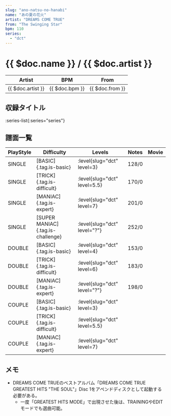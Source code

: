 ```yaml
---
slug: "ano-natsu-no-hanabi"
name: "あの夏の花火"
artist: "DREAMS COME TRUE"
from: "The Swinging Star"
bpm: 110
series:
  - "dct"
---
```


# {{ $doc.name }} / {{ $doc.artist }}

|Artist|BPM|From|
|------|---|----|
|{{ $doc.artist }}|{{ $doc.bpm }}|{{ $doc.from }}|

## 収録タイトル

:series-list{:series="series"}

## 譜面一覧

|PlayStyle|Difficulty|Levels|Notes|Movie|
|---------|----------|------|-----|-----|
|SINGLE|[BASIC]{.tag.is-basic}|:level{slug="dct" level=3}|128/0||
|SINGLE|[TRICK]{.tag.is-difficult}|:level{slug="dct" level=5.5}|170/0||
|SINGLE|[MANIAC]{.tag.is-expert}|:level{slug="dct" level=7}|201/0||
|SINGLE|[SUPER MANIAC]{.tag.is-challenge}|:level{slug="dct" level="?"}|252/0||
|DOUBLE|[BASIC]{.tag.is-basic}|:level{slug="dct" level=4}|153/0||
|DOUBLE|[TRICK]{.tag.is-difficult}|:level{slug="dct" level=6}|183/0||
|DOUBLE|[MANIAC]{.tag.is-expert}|:level{slug="dct" level="?"}|198/0||
|COUPLE|[BASIC]{.tag.is-basic}|:level{slug="dct" level=3}|||
|COUPLE|[TRICK]{.tag.is-difficult}|:level{slug="dct" level=5.5}|||
|COUPLE|[MANIAC]{.tag.is-expert}|:level{slug="dct" level=7}|||

## メモ

- DREAMS COME TRUEのベストアルバム「DREAMS COME TRUE GREATEST HITS "THE SOUL"」Disc 1をアペンドディスクとして起動する必要がある。
  - 一度「GREATEST HITS MODE」で出現させた後は、TRAININGやEDITモードでも選曲可能。
